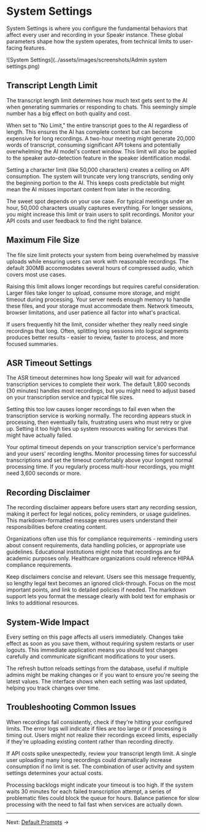 # System Settings

System Settings is where you configure the fundamental behaviors that affect every user and recording in your Speakr instance. These global parameters shape how the system operates, from technical limits to user-facing features.

![System Settings](../assets/images/screenshots/Admin system settings.png)

## Transcript Length Limit

The transcript length limit determines how much text gets sent to the AI when generating summaries or responding to chats. This seemingly simple number has a big effect on both quality and cost.

When set to "No Limit," the entire transcript goes to the AI regardless of length. This ensures the AI has complete context but can become expensive for long recordings. A two-hour meeting might generate 20,000 words of transcript, consuming significant API tokens and potentially overwhelming the AI model's context window. This limit will also be applied to the speaker auto-detection feature in the speaker identification modal.

Setting a character limit (like 50,000 characters) creates a ceiling on API consumption. The system will truncate very long transcripts, sending only the beginning portion to the AI. This keeps costs predictable but might mean the AI misses important content from later in the recording.

The sweet spot depends on your use case. For typical meetings under an hour, 50,000 characters usually captures everything. For longer sessions, you might increase this limit or train users to split recordings. Monitor your API costs and user feedback to find the right balance.

## Maximum File Size

The file size limit protects your system from being overwhelmed by massive uploads while ensuring users can work with reasonable recordings. The default 300MB accommodates several hours of compressed audio, which covers most use cases.

Raising this limit allows longer recordings but requires careful consideration. Larger files take longer to upload, consume more storage, and might timeout during processing. Your server needs enough memory to handle these files, and your storage must accommodate them. Network timeouts, browser limitations, and user patience all factor into what's practical.

If users frequently hit the limit, consider whether they really need single recordings that long. Often, splitting long sessions into logical segments produces better results - easier to review, faster to process, and more focused summaries.

## ASR Timeout Settings

The ASR timeout determines how long Speakr will wait for advanced transcription services to complete their work. The default 1,800 seconds (30 minutes) handles most recordings, but you might need to adjust based on your transcription service and typical file sizes.

Setting this too low causes longer recordings to fail even when the transcription service is working normally. The recording appears stuck in processing, then eventually fails, frustrating users who must retry or give up. Setting it too high ties up system resources waiting for services that might have actually failed.

Your optimal timeout depends on your transcription service's performance and your users' recording lengths. Monitor processing times for successful transcriptions and set the timeout comfortably above your longest normal processing time. If you regularly process multi-hour recordings, you might need 3,600 seconds or more.

## Recording Disclaimer

The recording disclaimer appears before users start any recording session, making it perfect for legal notices, policy reminders, or usage guidelines. This markdown-formatted message ensures users understand their responsibilities before creating content.

Organizations often use this for compliance requirements - reminding users about consent requirements, data handling policies, or appropriate use guidelines. Educational institutions might note that recordings are for academic purposes only. Healthcare organizations could reference HIPAA compliance requirements.

Keep disclaimers concise and relevant. Users see this message frequently, so lengthy legal text becomes an ignored click-through. Focus on the most important points, and link to detailed policies if needed. The markdown support lets you format the message clearly with bold text for emphasis or links to additional resources.

## System-Wide Impact

Every setting on this page affects all users immediately. Changes take effect as soon as you save them, without requiring system restarts or user logouts. This immediate application means you should test changes carefully and communicate significant modifications to your users.

The refresh button reloads settings from the database, useful if multiple admins might be making changes or if you want to ensure you're seeing the latest values. The interface shows when each setting was last updated, helping you track changes over time.

## Troubleshooting Common Issues

When recordings fail consistently, check if they're hitting your configured limits. The error logs will indicate if files are too large or if processing is timing out. Users might not realize their recordings exceed limits, especially if they're uploading existing content rather than recording directly.

If API costs spike unexpectedly, review your transcript length limit. A single user uploading many long recordings could dramatically increase consumption if no limit is set. The combination of user activity and system settings determines your actual costs.

Processing backlogs might indicate your timeout is too high. If the system waits 30 minutes for each failed transcription attempt, a series of problematic files could block the queue for hours. Balance patience for slow processing with the need to fail fast when services are actually down.

---

Next: [Default Prompts](prompts.md) →